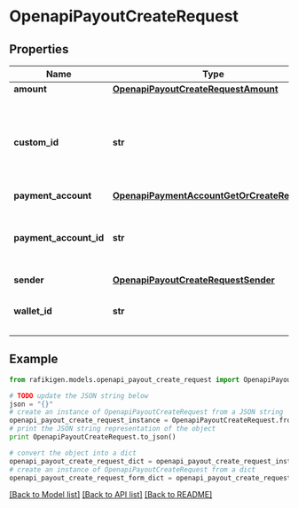 # OpenapiPayoutCreateRequest


## Properties
Name | Type | Description | Notes
------------ | ------------- | ------------- | -------------
**amount** | [**OpenapiPayoutCreateRequestAmount**](OpenapiPayoutCreateRequestAmount.md) |  | [optional] 
**custom_id** | **str** | An optional unique custom id that can be used to reconcile payouts with your own internal systems, this is particularly useful in the event of network failures.  The accepted format can include up to 64 characters, which may consist of both letters, digits, and the symbols \&quot;-\&quot; and \&quot;_\&quot;. | [optional] 
**payment_account** | [**OpenapiPaymentAccountGetOrCreateRequest**](OpenapiPaymentAccountGetOrCreateRequest.md) |  | [optional] 
**payment_account_id** | **str** | &lt;span style&#x3D;\&quot;color:#e95f6a;\&quot;&gt;required if payment_account is empty&lt;/span&gt;  The payment account ID represents a pre-existing payment account that acts as the recipient for the payout. | [optional] 
**sender** | [**OpenapiPayoutCreateRequestSender**](OpenapiPayoutCreateRequestSender.md) |  | [optional] 
**wallet_id** | **str** | The wallet ID from which to disburse money, if not provided, we will attempt to use the one that matches the provided currency amount. | [optional] 

## Example

```python
from rafikigen.models.openapi_payout_create_request import OpenapiPayoutCreateRequest

# TODO update the JSON string below
json = "{}"
# create an instance of OpenapiPayoutCreateRequest from a JSON string
openapi_payout_create_request_instance = OpenapiPayoutCreateRequest.from_json(json)
# print the JSON string representation of the object
print OpenapiPayoutCreateRequest.to_json()

# convert the object into a dict
openapi_payout_create_request_dict = openapi_payout_create_request_instance.to_dict()
# create an instance of OpenapiPayoutCreateRequest from a dict
openapi_payout_create_request_form_dict = openapi_payout_create_request.from_dict(openapi_payout_create_request_dict)
```
[[Back to Model list]](../README.md#documentation-for-models) [[Back to API list]](../README.md#documentation-for-api-endpoints) [[Back to README]](../README.md)


